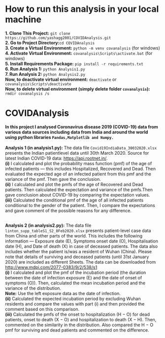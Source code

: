 # How to run this analysis in your local machine
<b>1. Clone This Project:</b> `git clone https://github.com/yashagg2001/COVIDAnalysis.git`<br>
<b>2. Go to Project Directory:</b>`cd COVIDAnalysis`<br>
<b>3. Create a Virtual Environment:</b>  `python -m venv covanalysis` (for windows)<br>
<b>4. Activate Virtual Environment:</b> `covanalysis\Scripts\activate.bat` (for windows)<br>
<b>5. Install Requirements Package:</b> `pip install -r requirements.txt`<br>
<b>6. Run Analysis 1:</b> `python Analysis1.py`<br>
<b>7. Run Analysis 2:</b> `python Analysis2.py`<br>
<b> Now, to deactivate virtual environment:</b> `deactivate` or `covanalysis\Scripts\deactivate`<br>
<b> Now, to delete virtual environment (simply delete folder `covanalysis`):</b> `rmdir covanalysis /s`<br>


# COVIDAnalysis
<b>In this project I analysed Coronavirus disease 2019 (COVID-19)
data from various data sources including data from India and around the world using python libraries `Pandas,Matplotlib and Numpy.`</b><br><br>
<b>Analysis 1 (in analysis1.py): </b>The data file `Covid19IndiaData_30032020.xlsx` presents the Indian patientlevel data until 30th March 2020. Source for latest Indian COVID-19 data: https://api.rootnet.in/. <br>
<b>(i)</b> I calculated and plot the probability mass function (pmf) of the age of infected patients
— this includes Hospitalized, Recovered and Dead. Then evaluated the expected age of an
infected patient from this pmf and the variance of the pmf. Then gave the conclusion.<br>
<b>(ii)</b> I calculated and plot the pmfs of the age of Recovered and Dead patients. Then calculated the
expectation and variance of the pmfs.Then gave conclusion about COVID-19 by comparing the expectation values.<br>
<b>(iii)</b>  Calculated the conditional pmf of the age of all infected patients conditional to the gender
of the patient. Then, I compare the expectations and gave comment of the possible reasons for any difference.<br><br>

<b>Analysis 2 (in analysis2.py):</b> The data file `linton_supp_tableS1_S2_8Feb2020.xlsx` presents patient-level case
data from China and other parts of the world. This includes the following information —
Exposure date (E), Symptoms onset date (O), Hospitalisation date (H), and Date of death
(X) in case of deceased patients. The data also includes whether the patient is/was a
resident of Wuhan (China). Please note that details of surviving and deceased patients
(until 31st January 2020) are included as different Sheets. The data can be downloaded
from http://www.mdpi.com/2077-0383/9/2/538/s1 <br>
<b>(i)</b>  I calculated and plot the pmf of the incubation period (the duration
between the date of infection exposure (E) and the date of onset of symptoms (O)). Then, calculated the mean incubation period and the variance of the distribution.<br>
<b>Note:</b> Use the left exposure data as the date of infection.<br>
<b>(ii)</b> Calculated the expected incubation period by excluding Wuhan residents and compare the values with part (i) and then provided the comment based on this comparison.<br>
<b>(iii)</b> Calculated the pmfs of the onset to hospitalization (H − O) for dead patients, onset
to death (X − O) and hospitalization to death (X − H). Then, commented on the similarity in the distribution. Also compared the H − O pmf for surviving and dead
patients and commented on the difference.<br>

